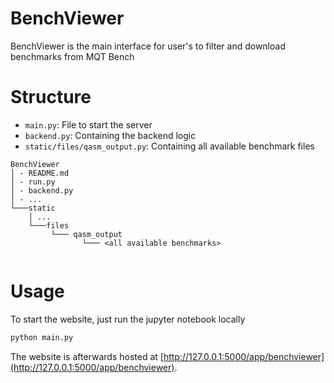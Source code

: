 # BenchViewer
BenchViewer is the main interface for user's to filter and download benchmarks from MQT Bench 

# Structure
- ```main.py```: File to start the server
- ```backend.py```: Containing the backend logic
- ```static/files/qasm_output.py```: Containing all available benchmark files
```
BenchViewer
│ - README.md
│ - run.py  
│ - backend.py  
│ - ...
└───static
    │ ...
    └───files
         └─── qasm_output
                └─── <all available benchmarks>
         

```

# Usage
To start the website, just run the jupyter notebook locally
```python
python main.py
```
The website is afterwards hosted at [http://127.0.0.1:5000/app/benchviewer](http://127.0.0.1:5000/app/benchviewer).